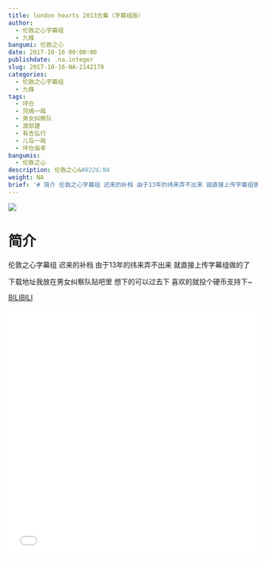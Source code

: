 ```yaml
---
title: london hearts 2013合集（字幕组版）
author:
  - 伦敦之心字幕组
  - 九條
bangumi: 伦敦之心
date: 2017-10-16 00:00:00
publishdate: .na.integer
slug: 2017-10-16-NA-2142178
categories:
  - 伦敦之心字幕组
  - 九條
tags:
  - 坪仓
  - 児嶋一哉
  - 男女纠察队
  - 渡部建
  - 有吉弘行
  - 儿岛一哉
  - 坪仓由幸
bangumis:
  - 伦敦之心
description: 伦敦之心&#8226;NA
weight: NA
brief: '# 简介 伦敦之心字幕组 迟来的补档 由于13年的纬来弄不出来 就直接上传字幕组做的了 下载地址我放在男女纠察队贴吧里 想下的可以过去下 喜欢的就投个硬币支持下~'
---
```


![](https://i.imgur.com/AjsYvDI.jpg)

# 简介  
伦敦之心字幕组 迟来的补档 由于13年的纬来弄不出来 就直接上传字幕组做的了 


下载地址我放在男女纠察队贴吧里 想下的可以过去下 喜欢的就投个硬币支持下~ 

  [BILIBILI](https://www.bilibili.com/video/av2142178/)


<div class="vcontainer">  <iframe class='video' src="//www.bilibili.com/blackboard/player.html?aid=2142178" width="100%" height="500" frameborder="0" allowfullscreen="allowfullscreen"></iframe></div>
